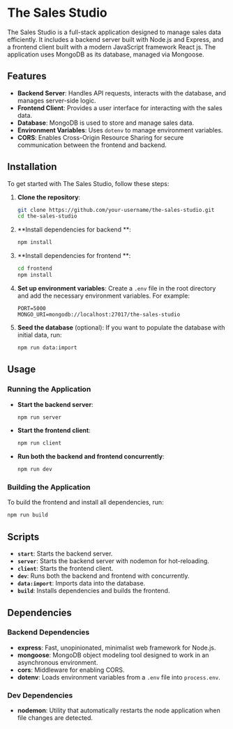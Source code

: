 # The Sales Studio

The Sales Studio is a full-stack application designed to manage sales data efficiently. It includes a backend server built with Node.js and Express, and a frontend client built with a modern JavaScript framework React js. The application uses MongoDB as its database, managed via Mongoose.

## Features

- **Backend Server**: Handles API requests, interacts with the database, and manages server-side logic.
- **Frontend Client**: Provides a user interface for interacting with the sales data.
- **Database**: MongoDB is used to store and manage sales data.
- **Environment Variables**: Uses `dotenv` to manage environment variables.
- **CORS**: Enables Cross-Origin Resource Sharing for secure communication between the frontend and backend.

## Installation

To get started with The Sales Studio, follow these steps:

1. **Clone the repository**:
   ```bash
   git clone https://github.com/your-username/the-sales-studio.git
   cd the-sales-studio
   ```

2. **Install dependencies for backend **:
   ```bash
   npm install
   ```
2. **Install dependencies for frontend **:
   ```bash
   cd frontend
   npm install
   ```

4. **Set up environment variables**:
   Create a `.env` file in the root directory and add the necessary environment variables. For example:
   ```env
   PORT=5000
   MONGO_URI=mongodb://localhost:27017/the-sales-studio
   ```

5. **Seed the database** (optional):
   If you want to populate the database with initial data, run:
   ```bash
   npm run data:import
   ```

## Usage

### Running the Application

- **Start the backend server**:
  ```bash
  npm run server
  ```

- **Start the frontend client**:
  ```bash
  npm run client
  ```

- **Run both the backend and frontend concurrently**:
  ```bash
  npm run dev
  ```

### Building the Application

To build the frontend and install all dependencies, run:
```bash
npm run build
```


## Scripts

- **`start`**: Starts the backend server.
- **`server`**: Starts the backend server with nodemon for hot-reloading.
- **`client`**: Starts the frontend client.
- **`dev`**: Runs both the backend and frontend with concurrently.
- **`data:import`**: Imports data into the database.
- **`build`**: Installs dependencies and builds the frontend.


## Dependencies

### Backend Dependencies

- **express**: Fast, unopinionated, minimalist web framework for Node.js.
- **mongoose**: MongoDB object modeling tool designed to work in an asynchronous environment.
- **cors**: Middleware for enabling CORS.
- **dotenv**: Loads environment variables from a `.env` file into `process.env`.

### Dev Dependencies

- **nodemon**: Utility that automatically restarts the node application when file changes are detected.

